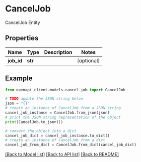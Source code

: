 # CancelJob

CancelJob Entity

## Properties

Name | Type | Description | Notes
------------ | ------------- | ------------- | -------------
**job_id** | **str** |  | [optional] 

## Example

```python
from openapi_client.models.cancel_job import CancelJob

# TODO update the JSON string below
json = "{}"
# create an instance of CancelJob from a JSON string
cancel_job_instance = CancelJob.from_json(json)
# print the JSON string representation of the object
print(CancelJob.to_json())

# convert the object into a dict
cancel_job_dict = cancel_job_instance.to_dict()
# create an instance of CancelJob from a dict
cancel_job_from_dict = CancelJob.from_dict(cancel_job_dict)
```
[[Back to Model list]](../README.md#documentation-for-models) [[Back to API list]](../README.md#documentation-for-api-endpoints) [[Back to README]](../README.md)



